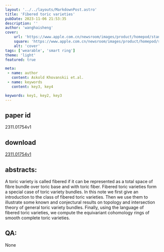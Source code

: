 ```yaml
---
layout: '../../layouts/MarkdownPost.astro'
title: 'Fibered toric varieties'
pubDate: 2023-11-06 21:53:35
description: ''
author: 'wanghaisheng'
cover:
    url: 'https://www.apple.com.cn/newsroom/images/product/homepod/standard/Apple-HomePod-hero-230118_big.jpg.large_2x.jpg'
    square: 'https://www.apple.com.cn/newsroom/images/product/homepod/standard/Apple-HomePod-hero-230118_big.jpg.large_2x.jpg'
    alt: 'cover'
tags: ['wearable', 'smart ring'] 
theme: 'light'
featured: true

meta:
 - name: author
   content: Askold Khovanskii et.al.
 - name: keywords
   content: key3, key4

keywords: key1, key2, key3
---
```


## paper id
2311.01754v1
## download
[2311.01754v1](http://arxiv.org/abs/2311.01754v1)
## abstracts:
A toric variety is called fibered if it can be represented as a total space of fibre bundle over toric base and with toric fiber. Fibered toric varieties form a special case of toric variety bundles. In this note we first give an introduction to the class of fibered toric varieties. Then we use them to illustrate some known and conjectural results on topology and intersection theory of general toric variety bundles. Finally, using the language of fibered toric varieties, we compute the equivariant cohomology rings of smooth complete toric varieties.
## QA:
None
